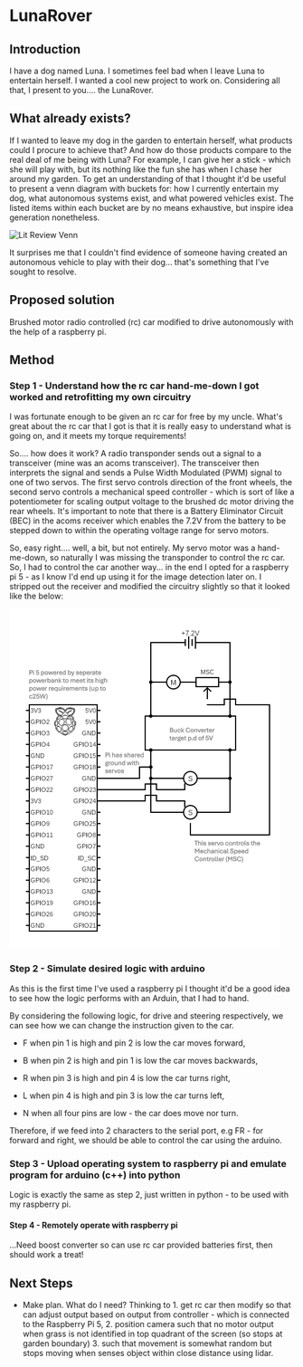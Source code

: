 # LunaRover
## Introduction
I have a dog named Luna. I sometimes feel bad when I leave Luna to entertain herself. I wanted a cool new project to work on. Considering all that, I present to you.... the LunaRover.

## What already exists?
If I wanted to leave my dog in the garden to entertain herself, what products could I procure to achieve that? And how do those products compare to the real deal of me being with Luna? For example, I can give her a stick - which she will play with, but its nothing like the fun she has when I chase her around my garden. To get an understanding of that I thought it'd be useful to present a venn diagram with buckets for: how I currently entertain my dog, what autonomous systems exist, and what powered vehicles exist. The listed items within each bucket are by no means exhaustive, but inspire idea generation nonetheless.

![Lit Review Venn](./venn.png)


It surprises me that I couldn't find evidence of someone having created an autonomous vehicle to play with their dog... that's something that I've sought to resolve.

## Proposed solution
Brushed motor radio controlled (rc) car modified to drive autonomously with the help of a raspberry pi.

## Method
### Step 1 - Understand how the rc car hand-me-down I got worked and retrofitting my own circuitry
I was fortunate enough to be given an rc car for free by my uncle. What's great about the rc car that I got is that it is really easy to understand what is going on, and it meets my torque requirements!

So.... how does it work? A radio transponder sends out a signal to a transceiver (mine was an acoms transceiver). The transceiver then interprets the signal and sends a Pulse Width Modulated (PWM) signal to one of two servos. The first servo controls direction of the front wheels, the second servo controls a mechanical speed controller - which is sort of like a potentiometer for scaling output voltage to the brushed dc motor driving the rear wheels. It's important to note that there is a Battery Eliminator Circuit (BEC) in the acoms receiver which enables the 7.2V from the battery to be stepped down to within the operating voltage range for servo motors.

So, easy right.... well, a bit, but not entirely. My servo motor was a hand-me-down, so naturally I was missing the transponder to control the rc car. So, I had to control the car another way... in the end I opted for a raspberry pi 5 - as I know I'd end up using it for the image detection later on. I stripped out the receiver and modified the circuitry slightly so that it looked like the below:

![Circuit Diagram](./circuit.PNG)

### Step 2 - Simulate desired logic with arduino
As this is the first time I've used a raspberry pi I thought it'd be a good idea to see how the logic performs with an Arduin, that I had to hand.

By considering the following logic, for drive and steering respectively, we can see how we can change the instruction given to the car.

* F when pin 1 is high and pin 2 is low the car moves forward, 
* B when pin 2 is high and pin 1 is low the car moves backwards, 

* R when pin 3 is high and pin 4 is low the car turns right,
* L when pin 4 is high and pin 3 is low the car turns left,
  
* N when all four pins are low - the car does move nor turn.

Therefore, if we feed into 2 characters to the serial port, e.g FR - for forward and right, we should be able to control the car using the arduino.

### Step 3 - Upload operating system to raspberry pi and emulate program for arduino (c++) into python
Logic is exactly the same as step 2, just written in python - to be used with my raspberry pi.

#### Step 4 - Remotely operate with raspberry pi
...Need boost converter so can use rc car provided batteries first, then should work a treat!

## Next Steps
* Make plan. What do I need? Thinking to 1. get rc car then modify so that can adjust output based on output from controller - which is connected to the Raspberry Pi 5, 2. position camera such that no motor output when grass is not identified in top quadrant of the screen (so stops at garden boundary) 3. such that movement is somewhat random but stops moving when senses object within close distance using lidar.
